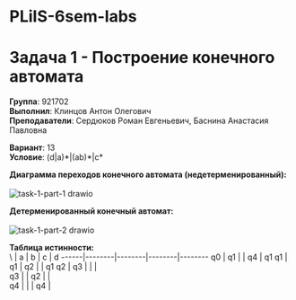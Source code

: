 # PLiIS-6sem-labs
# Задача 1 - Построение конечного автомата

**Группа**: 921702 <br />
**Выполнил**: Клинцов Антон Олегович <br />
**Преподаватели**: Сердюков Роман Евгеньевич, Баснина Анастасия Павловна <br />


**Вариант**: 13 <br />
**Условие**: (d|a)\*|(ab)\*|c*<br />


**Диаграмма переходов конечного автомата (недетерменированный):** <br /><br />
![task-1-part-1 drawio](https://user-images.githubusercontent.com/56368902/154854512-5aa1df1d-cf08-4840-9a1c-bba85b75e4c2.png)


**Детерменированный конечный автомат:** <br /><br />
![task-1-part-2 drawio](https://user-images.githubusercontent.com/56368902/154854519-0c667c34-d7c9-4bb3-90d0-8c501f3d1de2.png)


**Таблица истинности:** <br />
 \ | a | b | c | d
------|--------|--------|--------|--------
q0 | q1 |   | q4 | q1
q1 | q1 | q2 |   | q1
q2 | q3 |   |   |  
q3 |   | q2 |   |  
q4 |   |   | q4 |  
